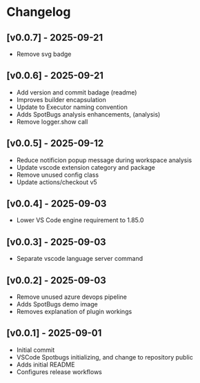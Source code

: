 # Changelog

## [v0.0.7] - 2025-09-21

- Remove svg badge

## [v0.0.6] - 2025-09-21

- Add version and commit badage (readme)
- Improves builder encapsulation
- Update to Executor naming convention
- Adds SpotBugs analysis enhancements,  (analysis)
- Remove logger.show call

## [v0.0.5] - 2025-09-12

- Reduce notificion popup message during workspace analysis
- Update vscode extension category and package
- Remove unused config class
- Update actions/checkout v5

## [v0.0.4] - 2025-09-03

- Lower VS Code engine requirement to 1.85.0

## [v0.0.3] - 2025-09-03

- Separate vscode language server command

## [v0.0.2] - 2025-09-03

- Remove unused azure devops pipeline
- Adds SpotBugs demo image
- Removes explanation of plugin workings

## [v0.0.1] - 2025-09-01

- Initial commit
- VSCode Spotbugs initializing, and change to repository public
- Adds initial README
- Configures release workflows



